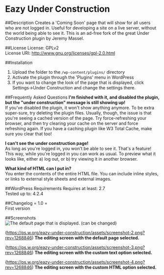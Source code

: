 # Eazy Under Construction
##Description
Creates a 'Coming Soon' page that will show for all users who are not logged in. Useful for developing a site on a live server, without the world being able to see it. This is an ad-free fork of the great Under Construction plugin by Jeremy Massel.

##License
License: GPLv2  
License URI: http://www.gnu.org/licenses/gpl-2.0.html  

##Installation
1. Upload the folder to the `/wp-content/plugins/` directory
2. Activate the plugin through the 'Plugins' menu in WordPress
3. If you want to change the look of the page that is displayed, click Settings->Under Construction and change the settings there.

##Frequently Asked Questions 
**I'm finished with it, and disabled the plugin, but the "under construction" message is still showing up!**  
If you've disabled the plugin, it won't show anything anymore. To be extra super-sure, try deleting the plugin files. Usually, though, the issue is that you're seeing a cached version of the page. Try force-refreshing your browser, and then try clearing your cache on the server and force refreshing again. If you have a caching plugin like W3 Total Cache, make sure you clear that too!  
  
**I can't see the under construction page!**  
As long as you're logged in, you won't be able to see it. That's a feature! This way, while you're logged in you can work as usual. To preview what it looks like, either a) log out, or b) try viewing it in another browser.  
  
**What kind of HTML can I put in?**  
You enter the contents of the entire HTML file. You can include inline styles, or links to external style sheets and external images.  

##WordPress Requirements
Requires at least: 2.7  
Tested up to: 4.2.4  

##Changelog
= 1.0 =  
First version


##Screenshots  
![The default page that is displayed. (can be changed)](https://ps.w.org/eazy-under-construction/assets/screenshot-1.png?rev=1268846)  
  
(https://ps.w.org/eazy-under-construction/assets/screenshot-2.png?rev=1268846) **The editing screen with the default page selected.**  
  
(https://ps.w.org/eazy-under-construction/assets/screenshot-3.png?rev=1268846) **The editing screen with the custom text option selected.**  
  
(https://ps.w.org/eazy-under-construction/assets/screenshot-4.png?rev=1268846) **The editing screen with the custom HTML option selected.**  
